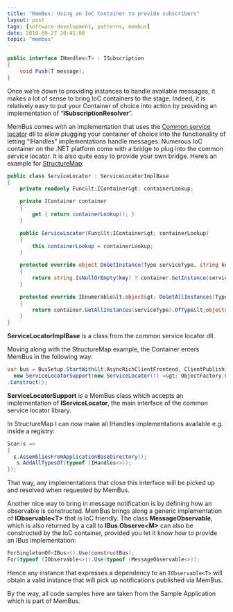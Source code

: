 ```yaml
---
title: "MemBus: Using an IoC Container to provide subscribers"
layout: post
tags: [software-development, patterns, membus]
date: 2010-09-27 20:41:00
topic: "membus"
---
```


```csharp
public interface IHandles<T> : ISubscription
{
    void Push(T message);
}
```

Once we’re down to providing instances to handle available messages, it makes a lot of sense to bring IoC containers to the stage. Indeed, it is relatively easy to put your Container of choice into action by providing an implementation of “**ISubscriptionResolver**”. 

MemBus comes with an implementation that uses the [Common service locator](http://commonservicelocator.codeplex.com/) dll to allow plugging your container of choice into the functionality of letting “IHandles” implementations handle messages. Numerous IoC container on the .NET platform come with a bridge to plug into the common service locator. It is also quite easy to provide your own bridge. Here’s an example for [StructureMap](http://structuremap.net/structuremap/index.html):

```csharp
public class ServiceLocator : ServiceLocatorImplBase
{
    private readonly Func&lt;IContainer&gt; containerLookup;

    private IContainer container
    {
        get { return containerLookup(); }
    }

    public ServiceLocator(Func&lt;IContainer&gt; containerLookup)
    {
        this.containerLookup = containerLookup;
    }

    protected override object DoGetInstance(Type serviceType, string key)
    {
        return string.IsNullOrEmpty(key) ? container.GetInstance(serviceType) : container.GetInstance(serviceType, key);
    }

    protected override IEnumerable&lt;object&gt; DoGetAllInstances(Type serviceType)
    {
        return container.GetAllInstances(serviceType).OfType&lt;object&gt;();
    }
}
```

**ServiceLocatorImplBase** is a class from the common service locator dll. 

Moving along with the StructureMap example, the Container enters MemBus in the following way:

```csharp
var bus = BusSetup.StartWith&lt;AsyncRichClientFrontend, ClientPublishingConventions&gt;(
  new ServiceLocatorSupport(new ServiceLocator(() =&gt; ObjectFactory.Container)))
.Construct();
```

**ServiceLocatorSupport** is a MemBus class which accepts an implementation of **IServiceLocator**, the main interface of the common service locator library.

In StructureMap I can now make all IHandles implementations available e.g. inside a registry:

```csharp
Scan(s =>
{
  s.AssembliesFromApplicationBaseDirectory();
   s.AddAllTypesOf(typeof (IHandles<>));
});
```

That way, any implementations that close this interface will be picked up and resolved when requested by MemBus. 

Another nice way to bring in message notification is by defining how an observable is constructed. MemBus brings along a generic implementation of **IObservable&lt;T&gt;** that is IoC friendly. The class **MessageObservable**, which is also returned by a call to **IBus**.**Observe&lt;M&gt;** can also be constructed by the IoC container, provided you let it know how to provide an IBus implementation:

```csharp
ForSingletonOf<IBus>().Use(constructBus);
For(typeof (IObservable<>)).Use(typeof (MessageObservable<>));
```

Hence any instance that expresses a dependency to an `IObservable<T>` will obtain a valid instance that will pick up notifications published via MemBus.

By the way, all code samples here are taken from the Sample Application which is part of MemBus.